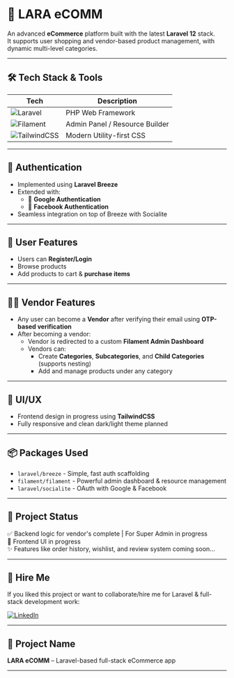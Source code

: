 # 🚀 LARA eCOMM

An advanced **eCommerce** platform built with the latest **Laravel 12** stack.  
It supports user shopping and vendor-based product management, with dynamic multi-level categories.

---

## 🛠️ Tech Stack & Tools

| Tech        | Description                            |
|-------------|----------------------------------------|
| ![Laravel](https://img.shields.io/badge/Laravel-FF2D20?style=for-the-badge&logo=laravel&logoColor=white) | PHP Web Framework |
| ![Filament](https://img.shields.io/badge/FilamentPHP-3B82F6?style=for-the-badge&logo=laravel&logoColor=white) | Admin Panel / Resource Builder |
| ![TailwindCSS](https://img.shields.io/badge/TailwindCSS-06B6D4?style=for-the-badge&logo=tailwindcss&logoColor=white) | Modern Utility-first CSS |

---

## 🔐 Authentication

- Implemented using **Laravel Breeze**
- Extended with:
  - 🔵 **Google Authentication**
  - 🔵 **Facebook Authentication**
- Seamless integration on top of Breeze with Socialite

---

## 🛒 User Features

- Users can **Register/Login**
- Browse products
- Add products to cart & **purchase items**

---

## 🧑‍💼 Vendor Features

- Any user can become a **Vendor** after verifying their email using **OTP-based verification**
- After becoming a vendor:
  - Vendor is redirected to a custom **Filament Admin Dashboard**
  - Vendors can:
    - Create **Categories**, **Subcategories**, and **Child Categories** (supports nesting)
    - Add and manage products under any category

---

## 🎨 UI/UX

- Frontend design in progress using **TailwindCSS**
- Fully responsive and clean dark/light theme planned

---

## 📦 Packages Used

- `laravel/breeze` - Simple, fast auth scaffolding
- `filament/filament` - Powerful admin dashboard & resource management
- `laravel/socialite` - OAuth with Google & Facebook

---

## 📌 Project Status

✅ Backend logic for vendor's complete | For Super Admin in progress    
🔄 Frontend UI in progress  
✨ Features like order history, wishlist, and review system coming soon...

---

## 💼 Hire Me

If you liked this project or want to collaborate/hire me for Laravel & full-stack development work:

[![LinkedIn](https://img.shields.io/badge/Connect_on_LinkedIn-0077B5?style=for-the-badge&logo=linkedin&logoColor=white)](https://www.linkedin.com/in/priyanshu-dave2001/)

---

## 📁 Project Name

**LARA eCOMM** – Laravel-based full-stack eCommerce app

---
